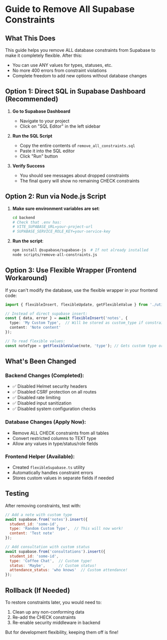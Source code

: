 # Guide to Remove All Supabase Constraints

## What This Does
This guide helps you remove ALL database constraints from Supabase to make it completely flexible. After this:
- You can use ANY values for types, statuses, etc.
- No more 400 errors from constraint violations
- Complete freedom to add new options without database changes

## Option 1: Direct SQL in Supabase Dashboard (Recommended)

1. **Go to Supabase Dashboard**
   - Navigate to your project
   - Click on "SQL Editor" in the left sidebar

2. **Run the SQL Script**
   - Copy the entire contents of `remove_all_constraints.sql`
   - Paste it into the SQL editor
   - Click "Run" button

3. **Verify Success**
   - You should see messages about dropped constraints
   - The final query will show no remaining CHECK constraints

## Option 2: Run via Node.js Script

1. **Make sure environment variables are set**:
   ```bash
   cd backend
   # Check that .env has:
   # VITE_SUPABASE_URL=your-project-url
   # SUPABASE_SERVICE_ROLE_KEY=your-service-key
   ```

2. **Run the script**:
   ```bash
   npm install @supabase/supabase-js  # If not already installed
   node scripts/remove-all-constraints.js
   ```

## Option 3: Use Flexible Wrapper (Frontend Workaround)

If you can't modify the database, use the flexible wrapper in your frontend code:

```typescript
import { flexibleInsert, flexibleUpdate, getFlexibleValue } from './utils/flexibleSupabase';

// Instead of direct supabase insert:
const { data, error } = await flexibleInsert('notes', {
  type: 'My Custom Type',  // Will be stored as custom_type if constraints exist
  content: 'Note content'
});

// To read flexible values:
const noteType = getFlexibleValue(note, 'type'); // Gets custom type or default
```

## What's Been Changed

### Backend Changes (Completed):
- ✅ Disabled Helmet security headers
- ✅ Disabled CSRF protection on all routes  
- ✅ Disabled rate limiting
- ✅ Disabled input sanitization
- ✅ Disabled system configuration checks

### Database Changes (Apply Now):
- Remove ALL CHECK constraints from all tables
- Convert restricted columns to TEXT type
- Allow any values in type/status/role fields

### Frontend Helper (Available):
- Created `flexibleSupabase.ts` utility
- Automatically handles constraint errors
- Stores custom values in separate fields if needed

## Testing

After removing constraints, test with:

```javascript
// Add a note with custom type
await supabase.from('notes').insert({
  student_id: 'some-id',
  type: 'Random Custom Type',  // This will now work!
  content: 'Test note'
});

// Add consultation with custom status
await supabase.from('consultations').insert({
  student_id: 'some-id',
  type: 'Coffee Chat',  // Custom type!
  status: 'Maybe',      // Custom status!
  attendance_status: 'who knows'  // Custom attendance!
});
```

## Rollback (If Needed)

To restore constraints later, you would need to:
1. Clean up any non-conforming data
2. Re-add the CHECK constraints
3. Re-enable security middleware in backend

But for development flexibility, keeping them off is fine!